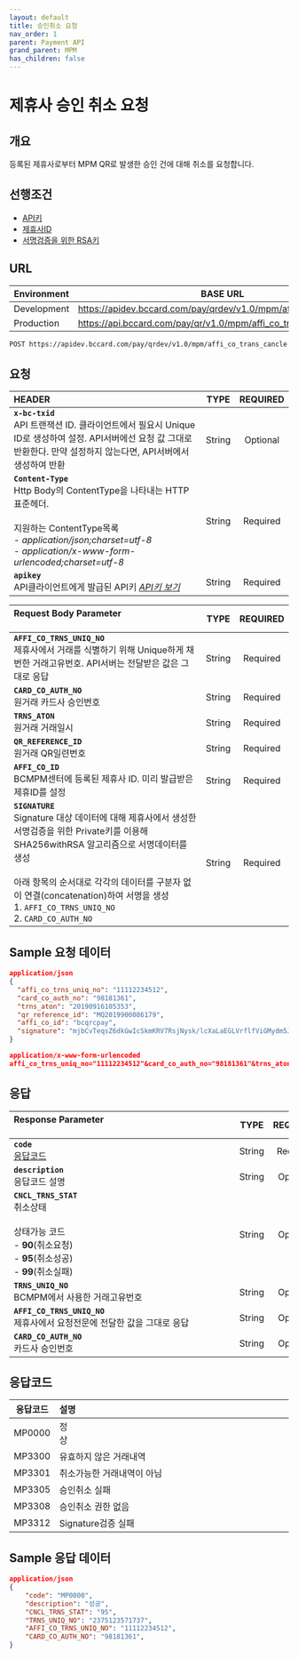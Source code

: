 ```yaml
---
layout: default
title: 승인취소 요청
nav_order: 1
parent: Payment API
grand_parent: MPM
has_children: false
---
```


# 제휴사 승인 취소 요청

## 개요

등록된 제휴사로부터 MPM QR로 발생한 승인 건에 대해 취소를 요청합니다.

## 선행조건

* [API키](../priview/previewIndex.html#api키)
* [제휴사ID](../priview/previewIndex.html#제휴사id)
* [서명검증을 위한 RSA키](../priview/previewIndex.html#서명검증을-위한-RSA키)

## URL

| Environment | BASE URL                                                          |
| ----------- | ----------------------------------------------------------------- |
| Development | https://apidev.bccard.com/pay/qrdev/v1.0/mpm/affi_co_trans_cancle |
| Production  | https://api.bccard.com/pay/qr/v1.0/mpm/affi_co_trans_cancle       |

```html
POST https://apidev.bccard.com/pay/qrdev/v1.0/mpm/affi_co_trans_cancle
```

## 요청

| HEADER                                                       |  TYPE  | REQUIRED |
| :----------------------------------------------------------- | :----: | :------: |
| **`x-bc-txid`** <br> API 트랜잭션 ID. 클라이언트에서 필요시 Unique ID로 생성하여 설정. API서버에선 요청 값 그대로 반환한다. 만약 설정하지 않는다면, API서버에서 생성하여 반환 | String | Optional |
| **`Content-Type`** <br> Http Body의 ContentType을 나타내는 HTTP표준헤더. <br><br> 지원하는 ContentType목록<br> - _application/json;charset=utf-8_ <br> - _application/x-www-form-urlencoded;charset=utf-8_ | String | Required |
| **`apikey`** <br>API클라이언트에게 발급된 API키 [_API키 보기_](../priview/previewIndex.html#api키) | String | Required |

| Request Body Parameter &nbsp;&nbsp;&nbsp;&nbsp;&nbsp;&nbsp;&nbsp;&nbsp;&nbsp;&nbsp;&nbsp;&nbsp;&nbsp;&nbsp;&nbsp;&nbsp;&nbsp;&nbsp;&nbsp;&nbsp;&nbsp;&nbsp;&nbsp;&nbsp;&nbsp;&nbsp;&nbsp;&nbsp;&nbsp;&nbsp;&nbsp;&nbsp;&nbsp;&nbsp;&nbsp;&nbsp;&nbsp;&nbsp;&nbsp;&nbsp;&nbsp;&nbsp;&nbsp;&nbsp;&nbsp;&nbsp;&nbsp;&nbsp;&nbsp;&nbsp;&nbsp;&nbsp;&nbsp;&nbsp;&nbsp;&nbsp;&nbsp;&nbsp;&nbsp;&nbsp;&nbsp;&nbsp;&nbsp;&nbsp;&nbsp;&nbsp;&nbsp;&nbsp;&nbsp;&nbsp;&nbsp;&nbsp;&nbsp;&nbsp;&nbsp; |  TYPE  | REQUIRED |
| :----------------------------------------------------------- | :----: | :------: |
| **`AFFI_CO_TRNS_UNIQ_NO`** <br> 제휴사에서 거래를 식별하기 위해 Unique하게 채번한 거래고유번호. API서버는 전달받은 값은 그대로 응답 | String | Required |
| **`CARD_CO_AUTH_NO`** <br>원거래 카드사 승인번호             | String | Required |
| **`TRNS_ATON`** <br> 원거래 거래일시                         | String | Required |
| **`QR_REFERENCE_ID`** <br> 원거래 QR일련번호                 | String | Required |
| **`AFFI_CO_ID`** <br>BCMPM센터에 등록된 제휴사 ID. 미리 발급받은 제휴ID를 설정 | String | Required |
| **`SIGNATURE`** <br> Signature 대상 데이터에 대해 제휴사에서 생성한 서명검증을 위한 Private키를 이용해 SHA256withRSA 알고리즘으로 서명데이터를 생성 <br><br>아래 항목의 순서대로 각각의 데이터를 구분자 없이 연결(concatenation)하여 서명을 생성 <br> 1. `AFFI_CO_TRNS_UNIQ_NO` <br> 2. `CARD_CO_AUTH_NO` | String | Required |

## Sample 요청 데이터

```json
application/json
{
  "affi_co_trns_uniq_no": "11112234512",
  "card_co_auth_no": "98181361",
  "trns_aton": "20190916105353",
  "qr_reference_id": "MQ2019900086179",
  "affi_co_id": "bcqrcpay",
  "signature": "mjbCvTeqsZ6dkGwIcSkmKRV7RsjNysk/lcXaLaEGLVrflfViGMydm5J+TFpwUFjCtJ3nGhkpLly1VQriBCDa1IXJtlLG4vD/Fs2GLsOF0YQq5Ta0iACicTBQQwqYoaSiqs4l/hMQkgGOT8PGeQVuVs4YgVVi2d2W/KDG+lr7eTs=",
}
```

```json
application/x-www-form-urlencoded
affi_co_trns_uniq_no="11112234512"&card_co_auth_no="98181361"&trns_aton="20190916105353"&qr_reference_id="MQ2019900086179"&affi_co_id="bcqrcpay"&signature="mjbCvTeqsZ6dkGwIcSkmKRV7RsjNysk/lcXaLaEGLVrflfViGMydm5J+TFpwUFjCtJ3nGhkpLly1VQriBCDa1IXJtlLG4vD/Fs2GLsOF0YQq5Ta0iACicTBQQwqYoaSiqs4l/hMQkgGOT8PGeQVuVs4YgVVi2d2W/KDG+lr7eTs="
```

## 응답

| Response Parameter &nbsp;&nbsp;&nbsp;&nbsp;&nbsp;&nbsp;&nbsp;&nbsp;&nbsp;&nbsp;&nbsp;&nbsp;&nbsp;&nbsp;&nbsp;&nbsp;&nbsp;&nbsp;&nbsp;&nbsp;&nbsp;&nbsp;&nbsp;&nbsp;&nbsp;&nbsp;&nbsp;&nbsp;&nbsp;&nbsp;&nbsp;&nbsp;&nbsp;&nbsp;&nbsp;&nbsp;&nbsp;&nbsp;&nbsp;&nbsp;&nbsp;&nbsp;&nbsp;&nbsp;&nbsp;&nbsp;&nbsp;&nbsp;&nbsp;&nbsp;&nbsp;&nbsp;&nbsp;&nbsp;&nbsp;&nbsp;&nbsp;&nbsp;&nbsp;&nbsp;&nbsp;&nbsp;&nbsp;&nbsp;&nbsp;&nbsp;&nbsp;&nbsp;&nbsp;&nbsp;&nbsp;&nbsp;&nbsp;&nbsp;&nbsp;&nbsp;&nbsp;&nbsp;&nbsp;&nbsp;&nbsp;&nbsp;&nbsp;&nbsp;&nbsp;&nbsp;&nbsp;&nbsp;&nbsp;&nbsp;&nbsp; |  TYPE  | REQUIRED |
| :----------------------------------------------------------- | :----: | :------: |
| **`code`** <br>[응답코드](#응답코드)                         | String | Required |
| **`description`** <br> 응답코드 설명                         | String | Optional |
| **`CNCL_TRNS_STAT`** <br> 취소상태<br><br>상태가능 코드<br> - **90**(취소요청)<br> - **95**(취소성공) <br> - **99**(취소실패) | String | Optional |
| **`TRNS_UNIQ_NO`** <br>BCMPM에서 사용한 거래고유번호         | String | Optional |
| **`AFFI_CO_TRNS_UNIQ_NO`** <br> 제휴사에서 요청전문에 전달한 값을 그대로 응답 | String | Optional |
| **`CARD_CO_AUTH_NO`** <br> 카드사 승인번호                   | String | Optional |

## 응답코드

| 응답코드 | 설명                                                                                                                                                                                                                                                                                                                                                                                                                                                                                                                                                                   |
| :------: | :--------------------------------------------------------------------------------------------------------------------------------------------------------------------------------------------------------------------------------------------------------------------------------------------------------------------------------------------------------------------------------------------------------------------------------------------------------------------------------------------------------------------------------------------------------------------- |
|  MP0000  | 정상&nbsp;&nbsp;&nbsp;&nbsp;&nbsp;&nbsp;&nbsp;&nbsp;&nbsp;&nbsp;&nbsp;&nbsp;&nbsp;&nbsp;&nbsp;&nbsp;&nbsp;&nbsp;&nbsp;&nbsp;&nbsp;&nbsp;&nbsp;&nbsp;&nbsp;&nbsp;&nbsp;&nbsp;&nbsp;&nbsp;&nbsp;&nbsp;&nbsp;&nbsp;&nbsp;&nbsp;&nbsp;&nbsp;&nbsp;&nbsp;&nbsp;&nbsp;&nbsp;&nbsp;&nbsp;&nbsp;&nbsp;&nbsp;&nbsp;&nbsp;&nbsp;&nbsp;&nbsp;&nbsp;&nbsp;&nbsp;&nbsp;&nbsp;&nbsp;&nbsp;&nbsp;&nbsp;&nbsp;&nbsp;&nbsp;&nbsp;&nbsp;&nbsp;&nbsp;&nbsp;&nbsp;&nbsp;&nbsp;&nbsp;&nbsp;&nbsp;&nbsp;&nbsp;&nbsp;&nbsp;&nbsp;&nbsp;&nbsp;&nbsp;&nbsp;&nbsp;&nbsp;&nbsp;&nbsp;&nbsp;&nbsp; |
|  MP3300  | 유효하지 않은 거래내역                                                                                                                                                                                                                                                                                                                                                                                                                                                                                                                                                 |
|  MP3301  | 취소가능한 거래내역이 아님                                                                                                                                                                                                                                                                                                                                                                                                                                                                                                                                             |
|  MP3305  | 승인취소 실패                                                                                                                                                                                                                                                                                                                                                                                                                                                                                                                                                          |
|  MP3308  | 승인취소 권한 없음                                                                                                                                                                                                                                                                                                                                                                                                                                                                                                                                                     |
|  MP3312  | Signature검증 실패                                                                                                                                                                                                                                                                                                                                                                                                                                                                                                                                                     |

## Sample 응답 데이터

```json
application/json
{
    "code": "MP0000",
    "description": "성공",
    "CNCL_TRNS_STAT": "95",
    "TRNS_UNIQ_NO": "2375123571737",
    "AFFI_CO_TRNS_UNIQ_NO": "11112234512",
    "CARD_CO_AUTH_NO": "98181361",
}
```
